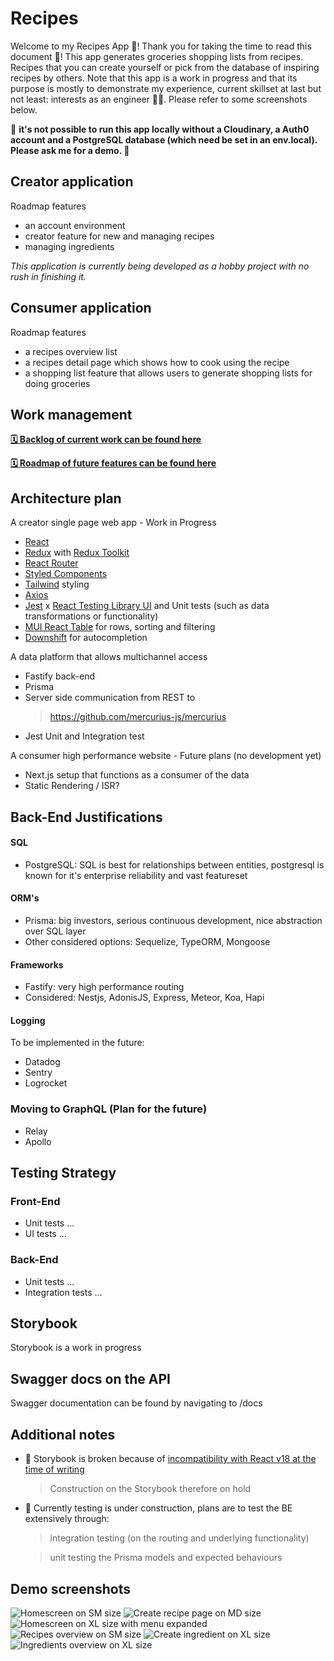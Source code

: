 # Recipes

Welcome to my Recipes App 🥗!
Thank you for taking the time to read this document 🙏!
This app generates groceries shopping lists from recipes. Recipes that you can create yourself or pick from the database of inspiring recipes by others. Note that this app is a work in progress and that its purpose is mostly to demonstrate my experience, current skillset at last but not least: interests as an engineer 🧑‍💻. Please refer to some screenshots below.

🎈 **it's not possible to run this app locally without a Cloudinary, a Auth0 account and a PostgreSQL database (which need be set in an env.local). Please ask me for a demo. 🎈**

## Creator application

Roadmap features

- an account environment
- creator feature for new and managing recipes
- managing ingredients

_This application is currently being developed as a hobby project with no rush in finishing it._

## Consumer application

Roadmap features

- a recipes overview list
- a recipes detail page which shows how to cook using the recipe
- a shopping list feature that allows users to generate shopping lists for doing groceries

## Work management

**[🗓 Backlog of current work can be found here](https://github.com/NouryJanse/recipes/projects/1)**

**[🗓 Roadmap of future features can be found here](https://github.com/NouryJanse/recipes/projects/3)**

## Architecture plan

A creator single page web app - Work in Progress

- [React](https://reactjs.org/)
- [Redux](https://redux.js.org/) with [Redux Toolkit](https://redux-toolkit.js.org/)
- [React Router](https://reactrouter.com/en/main)
- [Styled Components](https://styled-components.com/)
- [Tailwind](https://tailwindcss.com/docs/) styling
- [Axios](https://axios-http.com/)
- [Jest](https://jestjs.io/) x [React Testing Library UI](https://testing-library.com/) and Unit tests (such as data transformations or functionality)
- [MUI React Table](https://mui.com/material-ui/react-table/) for rows, sorting and filtering
- [Downshift](https://www.downshift-js.com/) for autocompletion

A data platform that allows multichannel access

- Fastify back-end
- Prisma
- Server side communication from REST to
  > https://github.com/mercurius-js/mercurius
- Jest Unit and Integration test

A consumer high performance website - Future plans (no development yet)

- Next.js setup that functions as a consumer of the data
- Static Rendering / ISR?

## Back-End Justifications

#### SQL

- PostgreSQL: SQL is best for relationships between entities, postgresql is known for it's enterprise reliability and vast featureset

#### ORM's

- Prisma: big investors, serious continuous development, nice abstraction over SQL layer
- Other considered options: Sequelize, TypeORM, Mongoose

#### Frameworks

- Fastify: very high performance routing
- Considered: Nestjs, AdonisJS, Express, Meteor, Koa, Hapi

#### Logging

To be implemented in the future:

- Datadog
- Sentry
- Logrocket

### Moving to GraphQL (Plan for the future)

- Relay
- Apollo

## Testing Strategy

### Front-End

- Unit tests ...
- UI tests ...

### Back-End

- Unit tests ...
- Integration tests ...

## Storybook

Storybook is a work in progress

## Swagger docs on the API

Swagger documentation can be found by navigating to /docs

## Additional notes

- 🚨 Storybook is broken because of [incompatibility with React v18 at the time of writing](https://github.com/storybookjs/storybook/issues/17831)
  > Construction on the Storybook therefore on hold
- 🚨 Currently testing is under construction, plans are to test the BE extensively through:

  > integration testing (on the routing and underlying functionality)

  > unit testing the Prisma models and expected behaviours

## Demo screenshots

![Homescreen on SM size](screens/Home-SM.png?raw=true "Homescreen SM")
![Create recipe page on MD size](screens/CreateRecipe-MD.png?raw=true "Create recipe MD")
![Homescreen on XL size with menu expanded](screens/Home-XL.png?raw=true "Home XL")
![Recipes overview on SM size](screens/Recipes-SM.png?raw=true "Recipes SM")
![Create ingredient on XL size](screens/CreateIngredient-XL.png?raw=true "Create ingredient XL")
![Ingredients overview on XL size](screens/AllIngredients-XL.png?raw=true "All ingredients XL")
